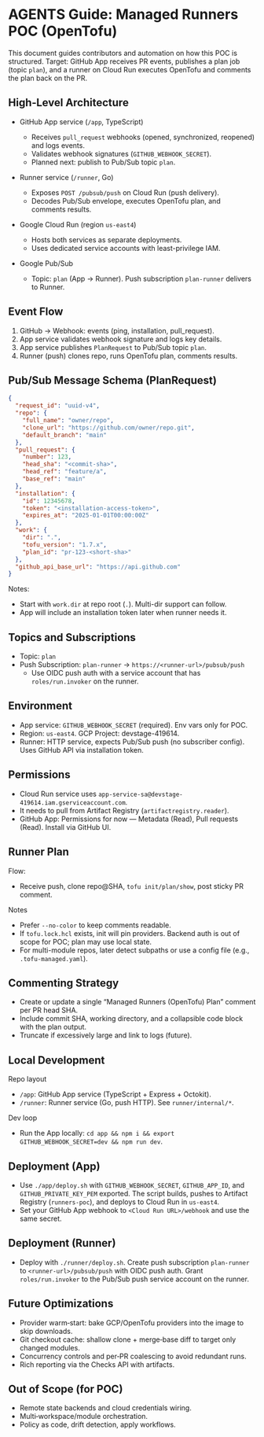 # AGENTS Guide: Managed Runners POC (OpenTofu)

This document guides contributors and automation on how this POC is structured. Target: GitHub App receives PR events, publishes a plan job (topic `plan`), and a runner on Cloud Run executes OpenTofu and comments the plan back on the PR.

## High‑Level Architecture

- GitHub App service (`/app`, TypeScript)
  - Receives `pull_request` webhooks (opened, synchronized, reopened) and logs events.
  - Validates webhook signatures (`GITHUB_WEBHOOK_SECRET`).
  - Planned next: publish to Pub/Sub topic `plan`.

- Runner service (`/runner`, Go)
  - Exposes `POST /pubsub/push` on Cloud Run (push delivery).
  - Decodes Pub/Sub envelope, executes OpenTofu plan, and comments results.

- Google Cloud Run (region `us-east4`)
  - Hosts both services as separate deployments.
  - Uses dedicated service accounts with least-privilege IAM.

- Google Pub/Sub
  - Topic: `plan` (App → Runner). Push subscription `plan-runner` delivers to Runner.

## Event Flow

1. GitHub → Webhook: events (ping, installation, pull_request).
2. App service validates webhook signature and logs key details.
3. App service publishes `PlanRequest` to Pub/Sub topic `plan`.
4. Runner (push) clones repo, runs OpenTofu plan, comments results.

## Pub/Sub Message Schema (PlanRequest)

```json
{
  "request_id": "uuid-v4",
  "repo": {
    "full_name": "owner/repo",
    "clone_url": "https://github.com/owner/repo.git",
    "default_branch": "main"
  },
  "pull_request": {
    "number": 123,
    "head_sha": "<commit-sha>",
    "head_ref": "feature/a",
    "base_ref": "main"
  },
  "installation": {
    "id": 12345678,
    "token": "<installation-access-token>",
    "expires_at": "2025-01-01T00:00:00Z"
  },
  "work": {
    "dir": ".", 
    "tofu_version": "1.7.x",
    "plan_id": "pr-123-<short-sha>"
  },
  "github_api_base_url": "https://api.github.com"
}
```

Notes:
- Start with `work.dir` at repo root (`.`). Multi-dir support can follow.
- App will include an installation token later when runner needs it.

## Topics and Subscriptions

- Topic: `plan`
- Push Subscription: `plan-runner` → `https://<runner-url>/pubsub/push`
  - Use OIDC push auth with a service account that has `roles/run.invoker` on the runner.

## Environment

- App service: `GITHUB_WEBHOOK_SECRET` (required). Env vars only for POC.
- Region: `us-east4`. GCP Project: devstage-419614.
- Runner: HTTP service, expects Pub/Sub push (no subscriber config). Uses GitHub API via installation token.

## Permissions

- Cloud Run service uses `app-service-sa@devstage-419614.iam.gserviceaccount.com`.
- It needs to pull from Artifact Registry (`artifactregistry.reader`).
- GitHub App: Permissions for now — Metadata (Read), Pull requests (Read). Install via GitHub UI.

## Runner Plan

Flow:
- Receive push, clone repo@SHA, `tofu init/plan/show`, post sticky PR comment.

Notes
- Prefer `--no-color` to keep comments readable.
- If `tofu.lock.hcl` exists, init will pin providers. Backend auth is out of scope for POC; plan may use local state.
- For multi-module repos, later detect subpaths or use a config file (e.g., `.tofu-managed.yaml`).

## Commenting Strategy

- Create or update a single “Managed Runners (OpenTofu) Plan” comment per PR head SHA.
- Include commit SHA, working directory, and a collapsible code block with the plan output.
- Truncate if excessively large and link to logs (future).

## Local Development

Repo layout
- `/app`: GitHub App service (TypeScript + Express + Octokit).
- `/runner`: Runner service (Go, push HTTP). See `runner/internal/*`.

Dev loop
- Run the App locally: `cd app && npm i && export GITHUB_WEBHOOK_SECRET=dev && npm run dev`.

## Deployment (App)

- Use `./app/deploy.sh` with `GITHUB_WEBHOOK_SECRET`, `GITHUB_APP_ID`, and `GITHUB_PRIVATE_KEY_PEM` exported. The script builds, pushes to Artifact Registry (`runners-poc`), and deploys to Cloud Run in `us-east4`.
- Set your GitHub App webhook to `<Cloud Run URL>/webhook` and use the same secret.

## Deployment (Runner)

- Deploy with `./runner/deploy.sh`. Create push subscription `plan-runner` to `<runner-url>/pubsub/push` with OIDC push auth. Grant `roles/run.invoker` to the Pub/Sub push service account on the runner.

## Future Optimizations

- Provider warm‑start: bake GCP/OpenTofu providers into the image to skip downloads.
- Git checkout cache: shallow clone + merge‑base diff to target only changed modules.
- Concurrency controls and per‑PR coalescing to avoid redundant runs.
- Rich reporting via the Checks API with artifacts.

## Out of Scope (for POC)

- Remote state backends and cloud credentials wiring.
- Multi‑workspace/module orchestration.
- Policy as code, drift detection, apply workflows.
